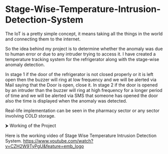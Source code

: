 # Stage-Wise-Temperature-Intrusion-Detection-System

The IoT is a pretty simple concept, it means taking all the things in the world and connecting them to the internet.

So the idea behind my project is to determine whether the anomaly was due to human error or due to any intruder trying to access it. I have created a temperature tracking system for the refrigerator along with the stage-wise anomaly detection.

In stage 1 if the door of the refrigerator is not closed properly or it is left open then the buzzer will ring at low frequency and we will be alerted via Mail saying that the Door is open, close it. In stage 2 if the door is opened by an intruder than the buzzer will ring at high frequency for a longer period of time and we will be alerted via SMS that someone has opened the door also the time is displayed when the anomaly was detected.

Real-life implementation can be seen in the pharmacy sector or any sector involving COLD storage.

⮞ Working of the Project

Here is the working video of Stage Wise Temperature Intrusion Detection System.
https://www.youtube.com/watch?v=CZH2W9TyPgU&feature=emb_logo
